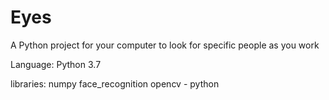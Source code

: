# Eyes
A Python project for your computer to look for specific people as you work

Language: Python 3.7

libraries:
numpy
face_recognition
opencv - python

